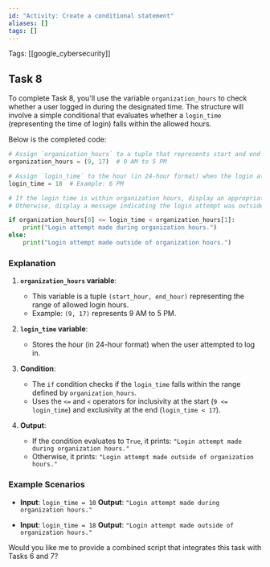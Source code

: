 ```yaml
---
id: "Activity: Create a conditional statement"
aliases: []
tags: []
---
```


Tags: [[google_cybersecurity]]

## Task 8

To complete Task 8, you'll use the variable `organization_hours` to check whether a user logged in during the designated time. The structure will involve a simple conditional that evaluates whether a `login_time` (representing the time of login) falls within the allowed hours.

Below is the completed code:

```python
# Assign `organization_hours` to a tuple that represents start and end hours of organization hours (in 24-hour format)
organization_hours = (9, 17)  # 9 AM to 5 PM

# Assign `login_time` to the hour (in 24-hour format) when the login attempt was made
login_time = 18  # Example: 6 PM

# If the login time is within organization hours, display an appropriate message
# Otherwise, display a message indicating the login attempt was outside organization hours

if organization_hours[0] <= login_time < organization_hours[1]:
    print("Login attempt made during organization hours.")
else:
    print("Login attempt made outside of organization hours.")
```

### Explanation

1. **`organization_hours` variable**:

   - This variable is a tuple `(start_hour, end_hour)` representing the range of allowed login hours.
   - Example: `(9, 17)` represents 9 AM to 5 PM.

2. **`login_time` variable**:

   - Stores the hour (in 24-hour format) when the user attempted to log in.

3. **Condition**:

   - The `if` condition checks if the `login_time` falls within the range defined by `organization_hours`.
   - Uses the `<=` and `<` operators for inclusivity at the start (`9 <= login_time`) and exclusivity at the end (`login_time < 17`).

4. **Output**:
   - If the condition evaluates to `True`, it prints: `"Login attempt made during organization hours."`
   - Otherwise, it prints: `"Login attempt made outside of organization hours."`

### Example Scenarios

- **Input**: `login_time = 10`
  **Output**: `"Login attempt made during organization hours."`

- **Input**: `login_time = 18`
  **Output**: `"Login attempt made outside of organization hours."`

Would you like me to provide a combined script that integrates this task with Tasks 6 and 7?
